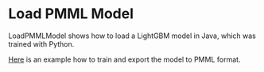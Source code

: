 # Load PMML Model

LoadPMMLModel shows how to load a LightGBM model in Java, which was trained with Python.

[Here](https://gist.github.com/romanorac/f627f5e52d616eb52be2eb117063ede5) is an example how to train and export the model to PMML format.
